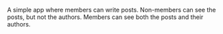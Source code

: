 A simple app where members can write posts. Non-members can see the posts, but not the authors. Members can see both the posts and their authors.